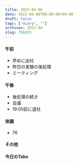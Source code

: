 ```yaml
---
title: 2022-04-06
date: 2022-04-06T00:00:00+09:00
draft: false
tags: ["diary", ""]
archives: 2022-04
slug: 756935
---
```

#### 午前
- 早めに出社
- 昨日の実験の後処理
- ミーティング
#### 午後
- 後処理の続き
- 会議
- 19:00前に退社
#### 体調
- 76
#### その他
#### 今日のTabs